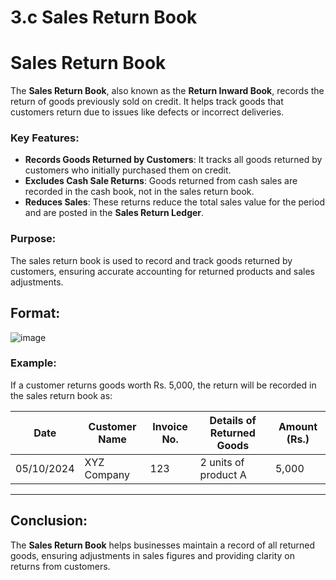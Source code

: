 # 3.c Sales Return Book

# Sales Return Book

The **Sales Return Book**, also known as the **Return Inward Book**, records the return of goods previously sold on credit. It helps track goods that customers return due to issues like defects or incorrect deliveries.

### Key Features:
- **Records Goods Returned by Customers**: It tracks all goods returned by customers who initially purchased them on credit.
- **Excludes Cash Sale Returns**: Goods returned from cash sales are recorded in the cash book, not in the sales return book.
- **Reduces Sales**: These returns reduce the total sales value for the period and are posted in the **Sales Return Ledger**.

### Purpose:
The sales return book is used to record and track goods returned by customers, ensuring accurate accounting for returned products and sales adjustments.

## Format:
![image](https://github.com/user-attachments/assets/980db486-59fe-49c6-8412-d6c030f2b935)

### Example:
If a customer returns goods worth Rs. 5,000, the return will be recorded in the sales return book as:

| Date       | Customer Name | Invoice No. | Details of Returned Goods | Amount (Rs.) |
|------------|----------------|-------------|---------------------------|--------------|
| 05/10/2024 | XYZ Company    | 123         | 2 units of product A       | 5,000        |

---

## Conclusion:
The **Sales Return Book** helps businesses maintain a record of all returned goods, ensuring adjustments in sales figures and providing clarity on returns from customers.
